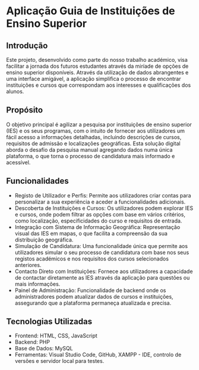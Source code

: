 # Aplicação Guia de Instituições de Ensino Superior
## Introdução
Este projeto, desenvolvido como parte do nosso trabalho académico, visa facilitar a jornada dos futuros estudantes através da miríade de opções de ensino superior disponíveis. Através da utilização de dados abrangentes e uma interface amigável, a aplicação simplifica o processo de encontrar instituições e cursos que correspondam aos interesses e qualificações dos alunos.

## Propósito
O objetivo principal é agilizar a pesquisa por instituições de ensino superior (IES) e os seus programas, com o intuito de fornecer aos utilizadores um fácil acesso a informações detalhadas, incluindo descrições de cursos, requisitos de admissão e localizações geográficas. Esta solução digital aborda o desafio da pesquisa manual agregando dados numa única plataforma, o que torna o processo de candidatura mais informado e acessível.

## Funcionalidades
* Registo de Utilizador e Perfis: Permite aos utilizadores criar contas para personalizar a sua experiência e aceder a funcionalidades adicionais.
* Descoberta de Instituições e Cursos: Os utilizadores podem explorar IES e cursos, onde podem filtrar as opções com base em vários critérios, como localização, especificidades do curso e requisitos de entrada.
* Integração com Sistema de Informação Geográfica: Representação visual das IES em mapas, o que facilita a compreensão da sua distribuição geográfica.
* Simulação de Candidatura: Uma funcionalidade única que permite aos utilizadores simular o seu processo de candidatura com base nos seus registos académicos e nos requisitos dos cursos selecionados anteriores.
* Contacto Direto com Instituições: Fornece aos utilizadores a capacidade de contactar diretamente as IES através da aplicação para questões ou mais informações.
* Painel de Administração: Funcionalidade de backend onde os administradores podem atualizar dados de cursos e instituições, assegurando que a plataforma permaneça atualizada e precisa.

## Tecnologias Utilizadas
* Frontend: HTML, CSS, JavaScript
* Backend: PHP
* Base de Dados: MySQL
* Ferramentas: Visual Studio Code, GitHub, XAMPP - IDE, controlo de versões e servidor local para testes.
